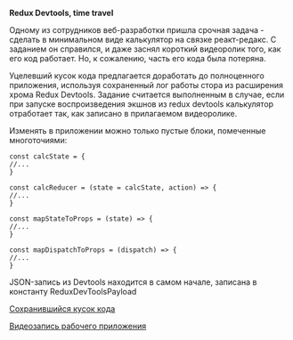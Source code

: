 **Redux Devtools, time travel**

Одному из сотрудников веб-разработки пришла срочная задача - сделать в минимальном виде калькулятор на связке реакт-редакс. 
С заданием он справился, и даже заснял короткий видеоролик того, как его код работает. Но, к сожалению, часть его кода была потеряна.

Уцелевший кусок кода предлагается доработать до полноценного приложения, используя сохраненный лог работы стора из расширения хрома Redux Devtools.
Задание считается выполненным в случае, если при запуске воспроизведения экшнов из redux devtools калькулятор отработает так, как записано в прилагаемом видеоролике.

Изменять в приложении можно только пустые блоки, помеченные многоточиями:

```
const calcState = {
//...
} 

const calcReducer = (state = calcState, action) => {
//...
}

const mapStateToProps = (state) => {
//...
}

const mapDispatchToProps = (dispatch) => {
//...
}  
```

JSON-запись из Devtools находится в самом начале, записана в константу ReduxDevToolsPayload

[Сохранившийся кусок кода](https://codepen.io/Ilrilan/pen/Ydaejy)

[Видеозапись рабочего приложения](http://take.ms/6Zdy4)


